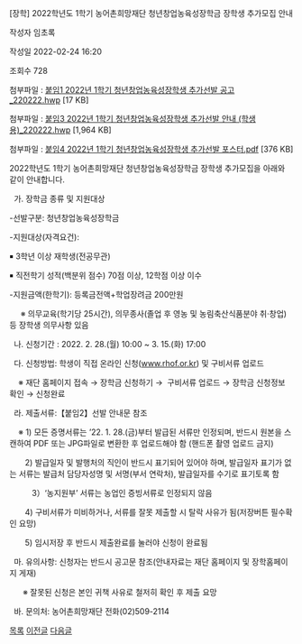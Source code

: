 



[장학] 2022학년도 1학기 농어촌희망재단 청년창업농육성장학금 장학생 추가모집 안내





작성자
임초록


작성일
2022-02-24 16:20


조회수
728


첨부파일 : [붙임1 2022년 1학기 청년창업농육성장학생 추가선발 공고\_220222.hwp](https://computer.knu.ac.kr/pack/bbs/down.php?f_name=Q0dUVllEWVRfVXZMcBUXbktTVQ==&o_name=붙임12022년1학기청년창업농육성장학생추가선발공고_220222.hwp&tbl=Site_BBS_25) [17 KB]  

첨부파일 : [붙임3 2022년 1학기 청년창업농육성장학생 추가선발 안내 (학생용)\_220222.hwp](https://computer.knu.ac.kr/pack/bbs/down.php?f_name=QEdUVllEWVRfVXZMcBUXbktTVQ==&o_name=붙임32022년1학기청년창업농육성장학생추가선발안내(학생용)_220222.hwp&tbl=Site_BBS_25) [1,964 KB]  

첨부파일 : [붙임4 2022년 1학기 청년창업농육성장학생 추가선발 포스터.pdf](https://computer.knu.ac.kr/pack/bbs/down.php?f_name=QUdUVllEWVRfVXZMcBUXblNAQw==&o_name=붙임42022년1학기청년창업농육성장학생추가선발포스터.pdf&tbl=Site_BBS_25) [376 KB]


﻿2022학년도 1학기 농어촌희망재단 청년창업농육성장학금 장학생 추가모집을 아래와 같이 안내합니다.  


  가. 장학금 종류 및 지원대상

-선발구분: 청년창업농육성장학금

-지원대상(자격요건): 

￭ 3학년 이상 재학생(전공무관)

￭ 직전학기 성적(백분위 점수) 70점 이상, 12학점 이상 이수

-지원금액(한학기): 등록금전액+학업장려금 200만원

     ※ 의무교육(학기당 25시간), 의무종사(졸업 후 영농 및 농림축산식품분야 취·창업) 등 장학생 의무사항 있음

  나. 신청기간 : 2022. 2. 28.(월) 10:00 ~ 3. 15.(화) 17:00

  다. 신청방법: 학생이 직접 온라인 신청(www.rhof.or.kr) 및 구비서류 업로드

    ※ 재단 홈페이지 접속 → 장학금 신청하기 →  구비서류 업로드 → 장학금 신청정보 확인 → 신청완료

  라. 제출서류:【붙임2】선발 안내문 참조

    ※ 1) 모든 증명서류는 ’22. 1. 28.(금)부터 발급된 서류만 인정되며, 반드시 원본을 스캔하여 PDF 또는 JPG파일로 변환한 후 업로드해야 함 (핸드폰 촬영 업로드 금지)

       2) 발급일자 및 발행처의 직인이 반드시 표기되어 있어야 하며, 발급일자 표기가 없는 서류는 발급처 담당자성명 및 서명(부서 연락처), 발급일자를 수기로 표기토록 함

   　　3）‘농지원부’ 서류는 농업인 증빙서류로 인정되지 않음

       4) 구비서류가 미비하거나, 서류를 잘못 제출할 시 탈락 사유가 됨(저장버튼 필수확인 요망)

       5) 임시저장 후 반드시 제출완료를 눌러야 신청이 완료됨

  마. 유의사항: 신청자는 반드시 공고문 참조(안내자료는 재단 홈페이지 및 장학홈페이지 게재)

      ※ 잘못된 신청은 본인 귀책 사유로 철저히 확인 후 제출 요망

  바. 문의처: 농어촌희망재단 전화(02)509-2114

  






[목록](https://computer.knu.ac.kr/06_sub/02_sub.html?key=&keyfield=&category=&page=1&bbs_code=Site_BBS_25)
[이전글](https://computer.knu.ac.kr/06_sub/02_sub.html?bbs_cmd=view&page=1&key=&keyfield=&category=&no=3706&bbs_code=Site_BBS_25)
[다음글](https://computer.knu.ac.kr/06_sub/02_sub.html?bbs_cmd=view&page=1&key=&keyfield=&category=&no=3708&bbs_code=Site_BBS_25)




